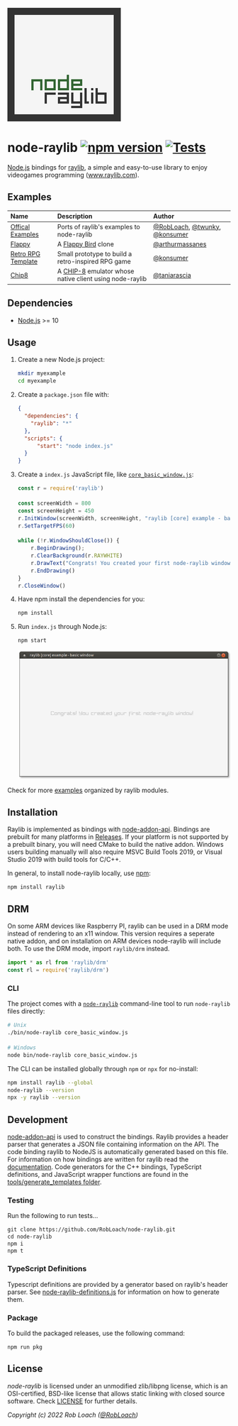 ![node-raylib Logo](logo/raylib-node_256x256.png)

# node-raylib [![npm version](http://img.shields.io/npm/v/raylib.svg)](https://npmjs.org/package/raylib "View this project on npm") [![Tests](https://github.com/RobLoach/node-raylib/workflows/Tests/badge.svg)](https://github.com/RobLoach/node-raylib/actions?query=workflow%3ATests+branch%3Amaster "See automated test status on GitHub Actions")

[Node.js](https://nodejs.org) bindings for [raylib](https://www.raylib.com/), a simple and easy-to-use library to enjoy videogames programming (www.raylib.com).

## Examples

| Name | Description | Author |
|:-----|:------------|:-------|
| [Offical Examples](examples) | Ports of raylib's examples to node-raylib | [@RobLoach](https://github.com/robloach), [@twunky](https://github.com/twuky), [@konsumer](https://github.com/konsumer) |
| [Flappy](https://github.com/arthurmassanes/flappy) | A [Flappy Bird](https://en.wikipedia.org/wiki/Flappy_Bird) clone | [@arthurmassanes](https://github.com/arthurmassanes) |
| [Retro RPG Template](https://github.com/notnullgames/raylib-example-retro_rpg) | Small prototype to build a retro-inspired RPG game | [@konsumer](https://github.com/konsumer) |
| [Chip8](https://github.com/taniarascia/chip8) | A [CHIP-8](https://en.wikipedia.org/wiki/CHIP-8) emulator whose native client using node-raylib | [@taniarascia](https://github.com/taniarascia) |

## Dependencies

- [Node.js](https://nodejs.org) >= 10

## Usage

1. Create a new Node.js project:
    ``` bash
    mkdir myexample
    cd myexample
    ```

2. Create a `package.json` file with:
    ``` json
    {
      "dependencies": {
        "raylib": "*"
      },
      "scripts": {
          "start": "node index.js"
      }
    }
    ```

3. Create a `index.js` JavaScript file, like [`core_basic_window.js`](examples/core/core_basic_window.js):
    ``` javascript
    const r = require('raylib')

    const screenWidth = 800
    const screenHeight = 450
    r.InitWindow(screenWidth, screenHeight, "raylib [core] example - basic window")
    r.SetTargetFPS(60)

    while (!r.WindowShouldClose()) {
        r.BeginDrawing();
        r.ClearBackground(r.RAYWHITE)
        r.DrawText("Congrats! You created your first node-raylib window!", 120, 200, 20, r.LIGHTGRAY)
        r.EndDrawing()
    }
    r.CloseWindow()
    ```

4. Have npm install the dependencies for you:
    ``` bash
    npm install
    ```

5. Run `index.js` through Node.js:
    ``` bash
    npm start
    ```
    ![Screenshot](examples/core/core_basic_window.png)

Check for more [examples](examples) organized by raylib modules.

## Installation

Raylib is implemented as bindings with [node-addon-api](https://github.com/nodejs/node-addon-api). Bindings are prebuilt for many platforms in [Releases](https://github.com/RobLoach/node-raylib/releases). If your platform is not supported by a prebuilt binary, you will need CMake to build the native addon. Windows users building manually will also require MSVC Build Tools 2019, or Visual Studio 2019 with build tools for C/C++.

In general, to install node-raylib locally, use [npm](https://www.npmjs.com/):
```
npm install raylib
```

## DRM
On some ARM devices like Raspberry PI, raylib can be used in a DRM mode instead of rendering to an x11 window. This version requires a seperate
native addon, and on installation on ARM devices node-raylib will include both. To use the DRM mode, import `raylib/drm` instead.
```js
import * as rl from 'raylib/drm'
const rl = require('raylib/drm')
```

### CLI

The project comes with a [`node-raylib`](https://github.com/RobLoach/node-raylib/blob/master/bin/node-raylib) command-line tool to run `node-raylib` files directly:

``` bash
# Unix
./bin/node-raylib core_basic_window.js

# Windows
node bin/node-raylib core_basic_window.js
```

The CLI can be installed globally through `npm` or `npx` for no-install:

``` bash
npm install raylib --global
node-raylib --version
npx -y raylib --version
```

## Development

[node-addon-api](https://github.com/nodejs/node-addon-api) is used to construct the bindings. Raylib provides a header parser that generates a JSON file containing information on the API. The code binding raylib to NodeJS is automatically generated based on this file. For information on how bindings are written for raylib read the [documentation](docs). Code generators for the C++ bindings, TypeScript definitions, and JavaScript wrapper functions are found in the [tools/generate_templates folder](tools/generate_templates).

### Testing
Run the following to run tests...

```
git clone https://github.com/RobLoach/node-raylib.git
cd node-raylib
npm i
npm t
```

### TypeScript Definitions

Typescript definitions are provided by a generator based on raylib's header parser. See [node-raylib-definitions.js](tools/generate_templates/node-raylib-definitions.js) for information on how to generate them.

### Package

To build the packaged releases, use the following command:

```
npm run pkg
```

## License

*node-raylib* is licensed under an unmodified zlib/libpng license, which is an OSI-certified,
BSD-like license that allows static linking with closed source software. Check [LICENSE](LICENSE) for further details.

*Copyright (c) 2022 Rob Loach ([@RobLoach](https://twitter.com/RobLoach))*
